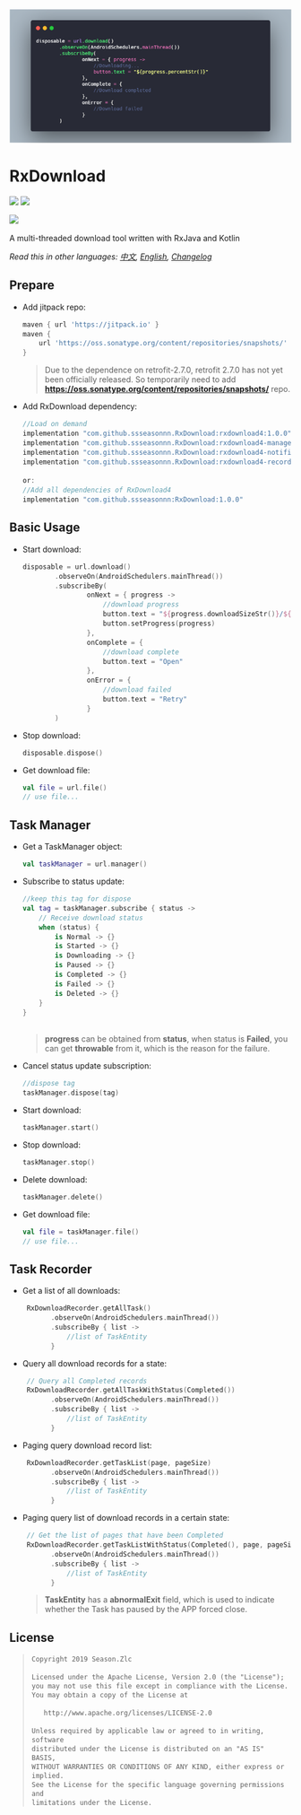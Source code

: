 ![](usage.png)

# RxDownload

![](https://img.shields.io/badge/language-kotlin-brightgreen.svg) ![](https://img.shields.io/badge/RxJava-2.0-blue.svg)

[![](https://jitpack.io/v/ssseasonnn/RxDownload.svg)](https://jitpack.io/#ssseasonnn/RxDownload)

A multi-threaded download tool written with RxJava and Kotlin

*Read this in other languages: [中文](README.ch.md), [English](README.md), [Changelog](CHANGELOG.md)* 

## Prepare

- Add jitpack repo:

    ```gradle
    maven { url 'https://jitpack.io' }
    maven {
        url 'https://oss.sonatype.org/content/repositories/snapshots/'
    }
    ```

    > Due to the dependence on retrofit-2.7.0, retrofit 2.7.0 has not yet been officially released.
    So temporarily need to add **https://oss.sonatype.org/content/repositories/snapshots/** repo.
    
- Add RxDownload dependency:

    ```gradle
    //Load on demand
    implementation "com.github.ssseasonnn.RxDownload:rxdownload4:1.0.0"
    implementation "com.github.ssseasonnn.RxDownload:rxdownload4-manager:1.0.0"
    implementation "com.github.ssseasonnn.RxDownload:rxdownload4-notification:1.0.0"
    implementation "com.github.ssseasonnn.RxDownload:rxdownload4-recorder:1.0.0"
    
    or: 
    //Add all dependencies of RxDownload4
    implementation "com.github.ssseasonnn:RxDownload:1.0.0"
    ```

## Basic Usage

- Start download:

    ```kotlin
    disposable = url.download()
            .observeOn(AndroidSchedulers.mainThread())
            .subscribeBy(
                    onNext = { progress ->
                        //download progress
                        button.text = "${progress.downloadSizeStr()}/${progress.totalSizeStr()}"
                        button.setProgress(progress)
                    },
                    onComplete = {
                        //download complete
                        button.text = "Open"
                    },
                    onError = {
                        //download failed
                        button.text = "Retry"
                    }
            )    
    ```

- Stop download:

    ```kotlin
    disposable.dispose()    
    ```
    
- Get download file:

    ```kotlin
    val file = url.file() 
    // use file...   
    ```

## Task Manager

- Get a TaskManager object:

    ```kotlin
    val taskManager = url.manager()
    ```
    
- Subscribe to status update:

    ```kotlin
   //keep this tag for dispose
   val tag = taskManager.subscribe { status ->
        // Receive download status
        when (status) {
            is Normal -> {}
            is Started -> {}
            is Downloading -> {}
            is Paused -> {}
            is Completed -> {}
            is Failed -> {}
            is Deleted -> {}
        }
    }
        
    ``` 
    
    > **progress** can be obtained from **status**, when status is **Failed**, 
    you can get **throwable** from it, which is the reason for the failure.
    
- Cancel status update subscription:

    ```kotlin
    //dispose tag
    taskManager.dispose(tag)
    ```
    
- Start download:

    ```kotlin
    taskManager.start()
    ```

- Stop download:

    ```kotlin
    taskManager.stop()
    ```
    
- Delete download:

    ```kotlin
    taskManager.delete()
    ```

- Get download file:

    ```kotlin
    val file = taskManager.file() 
    // use file...   
    ```
    
## Task Recorder

- Get a list of all downloads:

    ```kotlin
     RxDownloadRecorder.getAllTask()
           .observeOn(AndroidSchedulers.mainThread())
           .subscribeBy { list ->
               //list of TaskEntity                        
           }
    ```
    
- Query all download records for a state:

    ```kotlin
     // Query all Completed records
     RxDownloadRecorder.getAllTaskWithStatus(Completed())
           .observeOn(AndroidSchedulers.mainThread())
           .subscribeBy { list ->
               //list of TaskEntity                        
           } 
    ``` 
    
- Paging query download record list:

    ```kotlin
     RxDownloadRecorder.getTaskList(page, pageSize)
           .observeOn(AndroidSchedulers.mainThread())
           .subscribeBy { list ->
               //list of TaskEntity                        
           }
    ```
    
- Paging query list of download records in a certain state:

    ```kotlin
     // Get the list of pages that have been Completed
     RxDownloadRecorder.getTaskListWithStatus(Completed(), page, pageSize)
           .observeOn(AndroidSchedulers.mainThread())
           .subscribeBy { list ->
               //list of TaskEntity                        
           }
    ```

    > **TaskEntity** has a **abnormalExit** field, 
    which is used to indicate whether the Task has paused by the APP forced close.



## License

> ```
> Copyright 2019 Season.Zlc
>
> Licensed under the Apache License, Version 2.0 (the "License");
> you may not use this file except in compliance with the License.
> You may obtain a copy of the License at
>
>    http://www.apache.org/licenses/LICENSE-2.0
>
> Unless required by applicable law or agreed to in writing, software
> distributed under the License is distributed on an "AS IS" BASIS,
> WITHOUT WARRANTIES OR CONDITIONS OF ANY KIND, either express or implied.
> See the License for the specific language governing permissions and
> limitations under the License.
> ```
